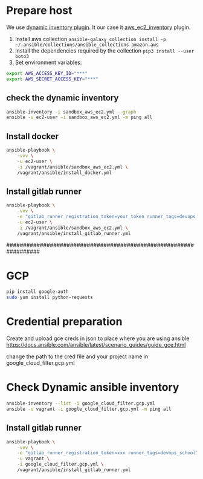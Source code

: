# Prepare host

We use [dynamic inventory plugin](https://docs.ansible.com/ansible/latest/plugins/inventory.html). It our case it [aws_ec2_inventory](https://docs.ansible.com/ansible/latest/collections/amazon/aws/aws_ec2_inventory.html) plugin.

1. Install aws collection `ansible-galaxy collection install -p ~/.ansible/collections/ansible_collections amazon.aws`
2. Install the dependencies required by the collection `pip3 install --user boto3`
3. Set environment variables:

```bash
export AWS_ACCESS_KEY_ID="***"
export AWS_SECRET_ACCESS_KEY="***"
```

## check the dynamic inventory

```bash
ansible-inventory -i sandbox_aws_ec2.yml --graph
ansible -u ec2-user -i sandbox_aws_ec2.yml -m ping all

```

## Install docker 

```bash
ansible-playbook \
    -vvv \
    -u ec2-user \
    -i /vagrant/ansible/sandbox_aws_ec2.yml \
    /vagrant/ansible/install_docker.yml
```

## Install gitlab runner

```bash
ansible-playbook \
    -vvv \
    -e "gitlab_runner_registration_token=your_token runner_tags=devops_school1,devops_school2" \
    -u ec2-user \
    -i /vagrant/ansible/sandbox_aws_ec2.yml \
    /vagrant/ansible/install_gitlab_runner.yml
```


##################################################################

# GCP

```bash
pip install google-auth
sudo yum install python-requests
```

# Credential preparation
Create and upload gce creds in json to place where you are using ansible 
https://docs.ansible.com/ansible/latest/scenario_guides/guide_gce.html

change the path to the cred file and your project name in google_cloud_filter.gcp.yml

# Check Dynamic ansible inventory
```bash
ansible-inventory --list -i google_cloud_filter.gcp.yml
ansible -u vagrant -i google_cloud_filter.gcp.yml -m ping all
```

## Install gitlab runner
```bash
ansible-playbook \
    -vvv \
    -e "gitlab_runner_registration_token=xxx runner_tags=devops_school1,devops_school2" \
    -u vagrant \
    -i google_cloud_filter.gcp.yml \
    /vagrant/ansible/install_gitlab_runner.yml
